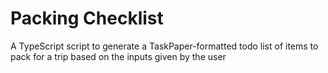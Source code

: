 # Packing Checklist

A TypeScript script to generate a TaskPaper-formatted todo list of items to pack for a trip based on the inputs given by
the user
